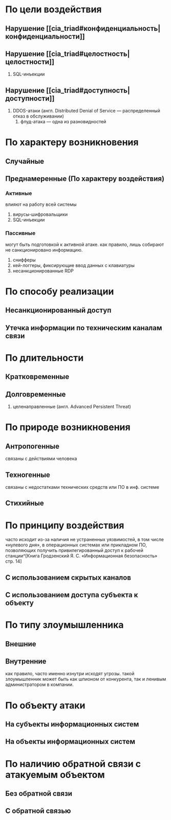 # По цели воздействия
## Нарушение [[cia_triad#конфиденциальность|конфиденциальности]]
## Нарушение [[cia_triad#целостность|целостности]]
1. SQL-инъекции
## Нарушение [[cia_triad#доступность|доступности]]
1. DDOS-атаки (англ. Distributed Denial of Service — распределенный отказ в обслуживании)
	1. флуд-атака — одна из разновидностей
# По характеру возникновения
## Случайные 
## Преднамеренные (По характеру воздействия)
### Активные 
влияют на работу всей системы
1. вирусы-шифровальщики
2. SQL-инъекции
### Пассивные
могут быть подготовкой к активной атаке. как правило, лишь собирают не санкционировано информацию.
1. снифферы 
2. кей-логгеры, фиксирующие ввод данных с клавиатуры
3. несанкционированные RDP 
# По способу реализации
## Несанкционированный доступ
## Утечка информации по техническим каналам связи
# По длительности
## Кратковременные
## Долговременные
1. целенаправленные (англ. Advanced Persistent Threat)
# По природе возникновения
## Антропогенные
связаны с действиями человека
## Техногенные 
связаны с недостатками технических средств или ПО в инф. системе
## Стихийные
# По принципу воздействия
часто исходит из-за наличия не устраненных уязвимостей, в том числе «нулевого дня», в операционных системах или прикладном ПО, позволяющих получить привилегированный доступ к рабочей станции^[Книга Гродзенский Я. С. «Информационная безопасность» стр. 14]
## С использованием скрытых каналов
## С использованием доступа субъекта к объекту
# По типу злоумышленника
## Внешние
## Внутренние
как правило, часто именно изнутри исходят угрозы. такой злоумышленник может быть как шпионом от конкурента, так и ленивым администратором в компании. 
# По объекту атаки
## На субъекты информационных систем 
## На объекты информационных систем
# По наличию обратной связи с атакуемым объектом
## Без обратной связи
## С обратной связью

